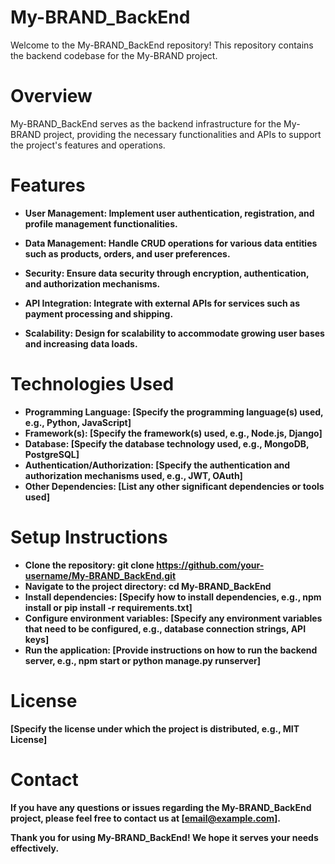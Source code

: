 # My-BRAND_BackEnd

Welcome to the My-BRAND_BackEnd repository! This repository contains the backend codebase for the My-BRAND project.

# Overview

My-BRAND_BackEnd serves as the backend infrastructure for the My-BRAND project, providing the necessary functionalities and APIs to support the project's features and operations.

# Features

- <b>User Management:<b> Implement user authentication, registration, and profile management functionalities.

- <b>Data Management:<b> Handle CRUD operations for various data entities such as products, orders, and user preferences.

- <b>Security:<b> Ensure data security through encryption, authentication, and authorization mechanisms.

- <b>API Integration:<b> Integrate with external APIs for services such as payment processing and shipping.

- <b>Scalability:<b> Design for scalability to accommodate growing user bases and increasing data loads.

# Technologies Used

- <b>Programming Language:<b> [Specify the programming language(s) used, e.g., Python, JavaScript]
- <b>Framework(s):<b> [Specify the framework(s) used, e.g., Node.js, Django]
- <b>Database:<b> [Specify the database technology used, e.g., MongoDB, PostgreSQL]
- <b>Authentication/Authorization:<b> [Specify the authentication and authorization mechanisms used, e.g., JWT, OAuth]
- <b>Other Dependencies:<b> [List any other significant dependencies or tools used]

# Setup Instructions

- <b>Clone the repository:<b> git clone https://github.com/your-username/My-BRAND_BackEnd.git
- <b>Navigate to the project directory:<b> cd My-BRAND_BackEnd
- <b>Install dependencies:<b> [Specify how to install dependencies, e.g., npm install or pip install -r requirements.txt]
- <b>Configure environment variables:<b> [Specify any environment variables that need to be configured, e.g., database connection strings, API keys]
- <b>Run the application:<b> [Provide instructions on how to run the backend server, e.g., npm start or python manage.py runserver]

# License
[Specify the license under which the project is distributed, e.g., MIT License]

# Contact
If you have any questions or issues regarding the My-BRAND_BackEnd project, please feel free to contact us at [email@example.com].

Thank you for using My-BRAND_BackEnd! We hope it serves your needs effectively.
